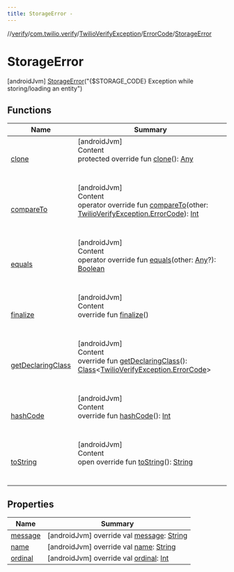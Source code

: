 ```yaml
---
title: StorageError -
---
```

//[verify](../../../../index.md)/[com.twilio.verify](../../../index.md)/[TwilioVerifyException](../../index.md)/[ErrorCode](../index.md)/[StorageError](index.md)



# StorageError  
 [androidJvm] [StorageError](index.md)("{$STORAGE_CODE} Exception while storing/loading an entity")  
  
   


## Functions  
  
|  Name|  Summary| 
|---|---|
| [clone](https://kotlinlang.org/api/latest/jvm/stdlib/kotlin/-enum/clone.html)| [androidJvm]  <br>Content  <br>protected override fun [clone](https://kotlinlang.org/api/latest/jvm/stdlib/kotlin/-enum/clone.html)(): [Any](https://kotlinlang.org/api/latest/jvm/stdlib/kotlin/-any/index.html)  <br><br><br>
| [compareTo](https://kotlinlang.org/api/latest/jvm/stdlib/kotlin/-enum/compare-to.html)| [androidJvm]  <br>Content  <br>operator override fun [compareTo](https://kotlinlang.org/api/latest/jvm/stdlib/kotlin/-enum/compare-to.html)(other: [TwilioVerifyException.ErrorCode](../index.md)): [Int](https://kotlinlang.org/api/latest/jvm/stdlib/kotlin/-int/index.html)  <br><br><br>
| [equals](https://kotlinlang.org/api/latest/jvm/stdlib/kotlin/-enum/equals.html)| [androidJvm]  <br>Content  <br>operator override fun [equals](https://kotlinlang.org/api/latest/jvm/stdlib/kotlin/-enum/equals.html)(other: [Any](https://kotlinlang.org/api/latest/jvm/stdlib/kotlin/-any/index.html)?): [Boolean](https://kotlinlang.org/api/latest/jvm/stdlib/kotlin/-boolean/index.html)  <br><br><br>
| [finalize](https://kotlinlang.org/api/latest/jvm/stdlib/kotlin/-enum/finalize.html)| [androidJvm]  <br>Content  <br>override fun [finalize](https://kotlinlang.org/api/latest/jvm/stdlib/kotlin/-enum/finalize.html)()  <br><br><br>
| [getDeclaringClass](https://kotlinlang.org/api/latest/jvm/stdlib/kotlin/-enum/get-declaring-class.html)| [androidJvm]  <br>Content  <br>override fun [getDeclaringClass](https://kotlinlang.org/api/latest/jvm/stdlib/kotlin/-enum/get-declaring-class.html)(): [Class](https://developer.android.com/reference/java/lang/Class.html)<[TwilioVerifyException.ErrorCode](../index.md)>  <br><br><br>
| [hashCode](https://kotlinlang.org/api/latest/jvm/stdlib/kotlin/-enum/hash-code.html)| [androidJvm]  <br>Content  <br>override fun [hashCode](https://kotlinlang.org/api/latest/jvm/stdlib/kotlin/-enum/hash-code.html)(): [Int](https://kotlinlang.org/api/latest/jvm/stdlib/kotlin/-int/index.html)  <br><br><br>
| [toString](https://kotlinlang.org/api/latest/jvm/stdlib/kotlin/-enum/to-string.html)| [androidJvm]  <br>Content  <br>open override fun [toString](https://kotlinlang.org/api/latest/jvm/stdlib/kotlin/-enum/to-string.html)(): [String](https://kotlinlang.org/api/latest/jvm/stdlib/kotlin/-string/index.html)  <br><br><br>


## Properties  
  
|  Name|  Summary| 
|---|---|
| [message](index.md#com.twilio.verify/TwilioVerifyException.ErrorCode.StorageError/message/#/PointingToDeclaration/)|  [androidJvm] override val [message](index.md#com.twilio.verify/TwilioVerifyException.ErrorCode.StorageError/message/#/PointingToDeclaration/): [String](https://kotlinlang.org/api/latest/jvm/stdlib/kotlin/-string/index.html)   <br>
| [name](index.md#com.twilio.verify/TwilioVerifyException.ErrorCode.StorageError/name/#/PointingToDeclaration/)|  [androidJvm] override val [name](index.md#com.twilio.verify/TwilioVerifyException.ErrorCode.StorageError/name/#/PointingToDeclaration/): [String](https://kotlinlang.org/api/latest/jvm/stdlib/kotlin/-string/index.html)   <br>
| [ordinal](index.md#com.twilio.verify/TwilioVerifyException.ErrorCode.StorageError/ordinal/#/PointingToDeclaration/)|  [androidJvm] override val [ordinal](index.md#com.twilio.verify/TwilioVerifyException.ErrorCode.StorageError/ordinal/#/PointingToDeclaration/): [Int](https://kotlinlang.org/api/latest/jvm/stdlib/kotlin/-int/index.html)   <br>

